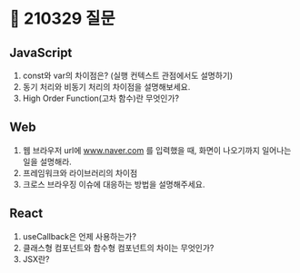 # 📆 210329 질문

## JavaScript
1. const와 var의 차이점은? (실행 컨텍스트 관점에서도 설명하기)
2. 동기 처리와 비동기 처리의 차이점을 설명해보세요.
3. High Order Function(고차 함수)란 무엇인가?

## Web
1. 웹 브라우저 url에 www.naver.com 를 입력했을 때, 화면이 나오기까지 일어나는 일을 설명해라.
2. 프레임워크와 라이브러리의 차이점
3. 크로스 브라우징 이슈에 대응하는 방법을 설명해주세요.

## React
1. useCallback은 언제 사용하는가?
2. 클래스형 컴포넌트와 함수형 컴포넌트의 차이는 무엇인가?
3. JSX란?
